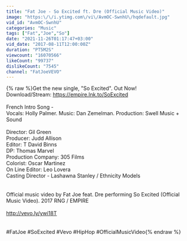 ```yaml
---
title: "Fat Joe - So Excited ft. Dre (Official Music Video)"
image: "https:\/\/i.ytimg.com\/vi\/AvmOC-SwnhU\/hqdefault.jpg"
vid_id: "AvmOC-SwnhU"
categories: "Music"
tags: ["Fat","Joe","So"]
date: "2021-11-26T01:17:47+03:00"
vid_date: "2017-08-11T12:00:00Z"
duration: "PT5M2S"
viewcount: "16070566"
likeCount: "99737"
dislikeCount: "7545"
channel: "FatJoeVEVO"
---
```

{% raw %}Get the new single, &quot;So Excited&quot;. Out Now!<br />Download/Stream: <a rel="nofollow" target="blank" href="https://empire.lnk.to/SoExcited">https://empire.lnk.to/SoExcited</a><br /><br />French Intro Song -<br />Vocals: Holly Palmer. Music: Dan Zemelman. Production: Swell Music + Sound<br /><br />Director: Gil Green<br />Producer: Judd Allison<br />Editor: T David Binns<br />DP: Thomas Marvel<br />Production Company: 305 Films<br />Colorist: Oscar Martinez<br />On Line Editor: Leo Lovera<br />Casting Director - Lashawna Stanley / Ethnicity Models <br /><br /><br />Official music video by Fat Joe feat. Dre performing So Excited (Official Music Video). 2017 RNG / EMPIRE<br /><br /><a rel="nofollow" target="blank" href="http://vevo.ly/ywi18T">http://vevo.ly/ywi18T</a><br /><br /><br />#FatJoe #SoExcited #Vevo #HipHop #OfficialMusicVideo{% endraw %}
